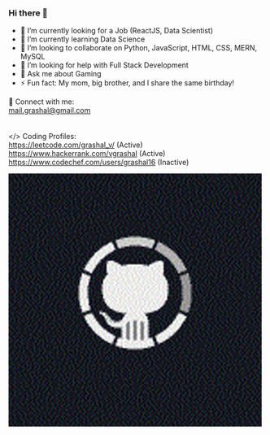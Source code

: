 ### Hi there 👋
- 🔭 I’m currently looking for a Job (ReactJS, Data Scientist)
- 🌱 I’m currently learning Data Science
- 👯 I’m looking to collaborate on Python, JavaScript, HTML, CSS, MERN, MySQL
- 🤔 I’m looking for help with Full Stack Development
- 💬 Ask me about Gaming
- ⚡ Fun fact: My mom, big brother, and I share the same birthday!

🔗 Connect with me:<br/>
mail.grashal@gmail.com
<br/>  
<br/>
</> Coding Profiles:<br/>
https://leetcode.com/grashal_v/ (Active) <br/>
https://www.hackerrank.com/vgrashal (Active) <br/>
https://www.codechef.com/users/grashal16 (Inactive) <br/>

![](https://github.com/vgrashal16/vgrashal16/blob/main/github-cat.gif)
